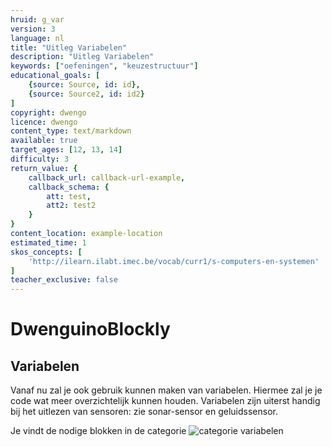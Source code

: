 ```yaml
---
hruid: g_var
version: 3
language: nl
title: "Uitleg Variabelen"
description: "Uitleg Variabelen"
keywords: ["oefeningen", "keuzestructuur"]
educational_goals: [
    {source: Source, id: id}, 
    {source: Source2, id: id2}
]
copyright: dwengo
licence: dwengo
content_type: text/markdown
available: true
target_ages: [12, 13, 14]
difficulty: 3
return_value: {
    callback_url: callback-url-example,
    callback_schema: {
        att: test,
        att2: test2
    }
}
content_location: example-location
estimated_time: 1
skos_concepts: [
    'http://ilearn.ilabt.imec.be/vocab/curr1/s-computers-en-systemen'
]
teacher_exclusive: false
---
```

# DwenguinoBlockly
## Variabelen
Vanaf nu zal je ook gebruik kunnen maken van variabelen. Hiermee zal je je code wat meer overzichtelijk kunnen houden. 
Variabelen zijn uiterst handig bij het uitlezen van sensoren: zie sonar-sensor en geluidssensor.

Je vindt de nodige blokken in de categorie ![](embed/cat_variabelen "categorie variabelen")